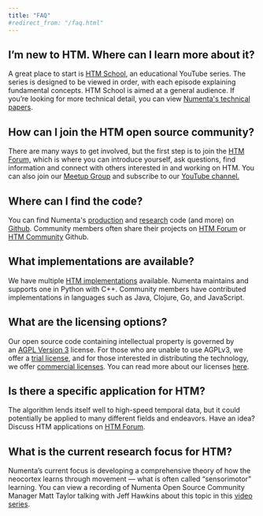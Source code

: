 ```yaml
---
title: "FAQ"
#redirect_from: "/faq.html"
---
```


## I’m new to HTM. Where can I learn more about it?

A great place to start is [HTM School](/htm-school/),
an educational YouTube series. The series is designed to be viewed in
order, with each episode explaining fundamental concepts. HTM School is
aimed at a general audience. If you’re looking for more technical
detail, you can view [Numenta's technical papers](https://numenta.com/resources/papers/).

## How can I join the HTM open source community?

There are many ways to get involved, but the first step is to join the
[HTM Forum,](https://discourse.numenta.org/categories) which is where
you can introduce yourself, ask questions, find information and connect
with others interested in and working on HTM. You can also join our
[Meetup Group](https://www.meetup.com/Numenta-Platform-for-Intelligent-Computing-Events/)
and subscribe to our [YouTube channel.](https://www.youtube.com/c/NumentaOrg)

## Where can I find the code?

You can find
Numenta's [production](https://github.com/numenta) and
[research](https://github.com/numenta/htmresearch) code (and more) on
[Github](https://github.com/numenta/). Community members often share their
projects on [HTM Forum](https://discourse.numenta.org/categories) or
[HTM Community](https://github.com/htm-community) Github.

## What implementations are available?

We have multiple [HTM implementations](/implementations/)
available. Numenta maintains and supports one in Python with C++. Community
members have contributed implementations in languages such as Java, Clojure,
Go, and JavaScript.

## What are the licensing options?

Our open source code containing intellectual property is governed by
an [AGPL Version 3](https://www.gnu.org/licenses/agpl-3.0.en.html)
license. For those who are unable to use AGPLv3, we offer a
[trial license](/licenses/trial/), and for those interested
in distributing the technology, we offer
[commercial licenses](https://numenta.com/assets/pdf/apps/licensing-guide.pdf).
You can read more about our licenses [here](/licenses/).

## Is there a specific application for HTM?

The algorithm lends itself well to high-speed temporal data, but it
could potentially be applied to many different fields and endeavors.
Have an idea? Discuss HTM applications on
[HTM Forum](https://discourse.numenta.org/c/htm-hackers).

## What is the current research focus for HTM?

Numenta’s current focus is developing a comprehensive theory of how the
neocortex learns through movement — what is often called “sensorimotor”
learning. You can view a recording of Numenta Open Source Community
Manager Matt Taylor talking with Jeff Hawkins about this topic in this
[video series](https://www.youtube.com/watch?list=PL3yXMgtrZmDrlePl0jUIZWKwQwUgOfxA-&v=fNc73-tHHgY).
